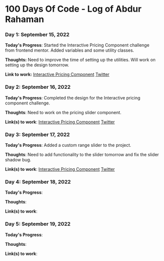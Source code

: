 # 100 Days Of Code - Log of Abdur Rahaman

### Day 1: September 15, 2022

**Today's Progress**: Started the Interactive Pricing Component challenge from frontend mentor. Added variables and some utility classes.

**Thoughts:** Need to improve the time of setting up the utilities. Will work on setting up the design tomorrow.

**Link to work:** 
    [Interactive Pricing Component](https://github.com/arbaiv/interactive-pricing-component-challenge)
    [Twitter](https://twitter.com/arbaiv/status/1570440877658755079)


### Day 2: September 16, 2022

**Today's Progress**: Completed the design for the Interactive pricing component challenge. 

**Thoughts**: Need to work on the pricing slider component. 

**Link(s) to work**: 
    [Interactive Pricing Component](https://github.com/arbaiv/interactive-pricing-component-challenge)
    [Twitter](https://twitter.com/arbaiv/status/1570807830252523520?s=20&t=G5ktunI4rZKzLtmPdRJexA)

### Day 3: September 17, 2022

**Today's Progress**: Added a custom range slider to the project.

**Thoughts**: Need to add functionality to the slider tomorrow and fix the slider shadow bug.

**Link(s) to work**: 
    [Interactive Pricing Component](https://github.com/arbaiv/interactive-pricing-component-challenge)
    [Twitter](https://twitter.com/arbaiv/status/1571171112188518401?s=20&t=P13N582tjqES2Uh2KwEJHg)


### Day 4: September 18, 2022

**Today's Progress**: 

**Thoughts**: 

**Link(s) to work**: []()


### Day 5: September 19, 2022

**Today's Progress**: 

**Thoughts**: 

**Link(s) to work**: []()